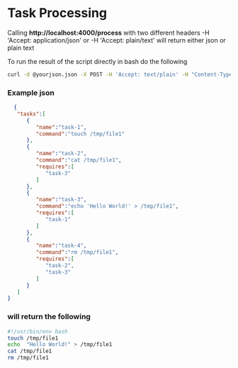 # Task Processing

Calling **http://localhost:4000/process** with two different headers -H 'Accept: application/json' or -H 'Accept: plain/text' will return
either json or plain text

To run the result of the script directly in bash do the following

``` bash 
curl -d @yourjson.json -X POST -H 'Accept: text/plain' -H "Content-Type:application/json" http://localhost:4000/process | bash
```

### Example json
``` json
  {
   "tasks":[
      {
         "name":"task-1",
         "command":"touch /tmp/file1"
      },
      {
         "name":"task-2",
         "command":"cat /tmp/file1",
         "requires":[
            "task-3"
         ]
      },
      {
         "name":"task-3",
         "command":"echo 'Hello World!' > /tmp/file1",
         "requires":[
            "task-1"
         ]
      },
      {
         "name":"task-4",
         "command":"rm /tmp/file1",
         "requires":[
            "task-2",
            "task-3"
         ]
      }
   ]
}
```

### will return the following

``` bash
#!/usr/bin/env bash
touch /tmp/file1
echo ​ "Hello World!"​ > /tmp/file1
cat /tmp/file1
rm /tmp/file1
```